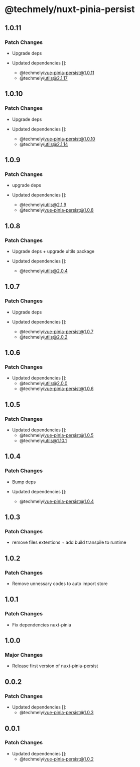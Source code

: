 # @techmely/nuxt-pinia-persist

## 1.0.11

### Patch Changes

- Upgrade deps

- Updated dependencies []:
  - @techmely/vue-pinia-persist@1.0.11
  - @techmely/utils@2.1.17

## 1.0.10

### Patch Changes

- Upgrade deps

- Updated dependencies []:
  - @techmely/vue-pinia-persist@1.0.10
  - @techmely/utils@2.1.14

## 1.0.9

### Patch Changes

- upgrade deps

- Updated dependencies []:
  - @techmely/utils@2.1.9
  - @techmely/vue-pinia-persist@1.0.8

## 1.0.8

### Patch Changes

- Upgrade deps + upgrade ultils package

- Updated dependencies []:
  - @techmely/utils@2.0.4

## 1.0.7

### Patch Changes

- Upgrade deps

- Updated dependencies []:
  - @techmely/vue-pinia-persist@1.0.7
  - @techmely/utils@2.0.2

## 1.0.6

### Patch Changes

- Updated dependencies []:
  - @techmely/utils@2.0.0
  - @techmely/vue-pinia-persist@1.0.6

## 1.0.5

### Patch Changes

- Updated dependencies []:
  - @techmely/vue-pinia-persist@1.0.5
  - @techmely/utils@1.10.1

## 1.0.4

### Patch Changes

- Bump deps

- Updated dependencies []:
  - @techmely/vue-pinia-persist@1.0.4

## 1.0.3

### Patch Changes

- remove files extentions + add build transpile to runtime

## 1.0.2

### Patch Changes

- Remove unnessary codes to auto import store

## 1.0.1

### Patch Changes

- Fix dependencies nuxt-pinia

## 1.0.0

### Major Changes

- Release first version of nuxt-pinia-persist

## 0.0.2

### Patch Changes

- Updated dependencies []:
  - @techmely/vue-pinia-persist@1.0.3

## 0.0.1

### Patch Changes

- Updated dependencies []:
  - @techmely/vue-pinia-persist@1.0.2
